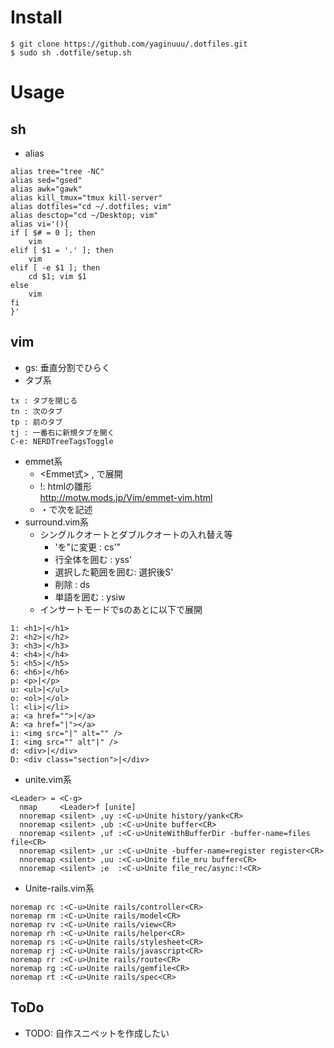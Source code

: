 # Install
```
$ git clone https://github.com/yaginuuu/.dotfiles.git
$ sudo sh .dotfile/setup.sh
```

# Usage
## sh
- alias  
```
alias tree="tree -NC"
alias sed="gsed"
alias awk="gawk"
alias kill_tmux="tmux kill-server"
alias dotfiles="cd ~/.dotfiles; vim"
alias desctop="cd ~/Desktop; vim"
alias vi='(){
if [ $# = 0 ]; then
    vim
elif [ $1 = '.' ]; then
    vim
elif [ -e $1 ]; then
    cd $1; vim $1
else
    vim
fi
}'
```
## vim
- gs: 垂直分割でひらく
- タブ系  
```
tx : タブを閉じる
tn : 次のタブ
tp : 前のタブ
tj : 一番右に新規タブを開く
C-e: NERDTreeTagsToggle
```
- emmet系
  - <Emmet式><C-y> , で展開
  - !: htmlの雛形  
    http://motw.mods.jp/Vim/emmet-vim.html
  - ・<C-k>で次を記述
- surround.vim系
  - シングルクオートとダブルクオートの入れ替え等
    - 'を"に変更        : cs'"
    - 行全体を囲む      : yss'
    - 選択した範囲を囲む: 選択後S'
    - 削除              : ds
    - 単語を囲む        : ysiw
  - インサートモードで<C-g>sのあとに以下で展開
```
1: <h1>|</h1>
2: <h2>|</h2>
3: <h3>|</h3>
4: <h4>|</h4>
5: <h5>|</h5>
6: <h6>|</h6>
p: <p>|</p>
u: <ul>|</ul>
o: <ol>|</ol>
l: <li>|</li>
a: <a href="">|</a>
A: <a href="|"></a>
i: <img src="|" alt="" />
I: <img src="" alt"|" />
d: <div>|</div>
D: <div class="section">|</div>
```
- unite.vim系
```
<Leader> = <C-g>
  nmap     <Leader>f [unite]
  nnoremap <silent> ,uy :<C-u>Unite history/yank<CR>
  nnoremap <silent> ,ub :<C-u>Unite buffer<CR>
  nnoremap <silent> ,uf :<C-u>UniteWithBufferDir -buffer-name=files file<CR>
  nnoremap <silent> ,ur :<C-u>Unite -buffer-name=register register<CR>
  nnoremap <silent> ,uu :<C-u>Unite file_mru buffer<CR>
  nnoremap <silent> ;e  :<C-u>Unite file_rec/async:!<CR>
```
- Unite-rails.vim系
```
noremap rc :<C-u>Unite rails/controller<CR>
noremap rm :<C-u>Unite rails/model<CR>
noremap rv :<C-u>Unite rails/view<CR>
noremap rh :<C-u>Unite rails/helper<CR>
noremap rs :<C-u>Unite rails/stylesheet<CR>
noremap rj :<C-u>Unite rails/javascript<CR>
noremap rr :<C-u>Unite rails/route<CR>
noremap rg :<C-u>Unite rails/gemfile<CR>
noremap rt :<C-u>Unite rails/spec<CR>
```

## ToDo
- TODO: 自作スニペットを作成したい

